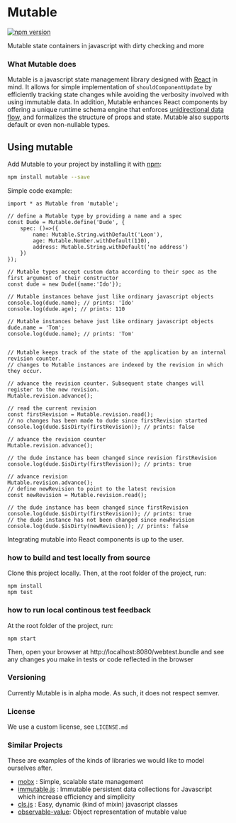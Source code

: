 # Mutable
[![npm version](https://badge.fury.io/js/mutable.svg)](https://badge.fury.io/js/mutable)

Mutable state containers in javascript with dirty checking and more

### What Mutable does
Mutable is a javascript state management library designed with [React](https://github.com/facebook/react) in mind.
It allows for simple implementation of ```shouldComponentUpdate``` by efficiently tracking state changes while avoiding the verbosity involved with using immutable data.
In addition, Mutable enhances React components by offering a unique runtime schema engine that enforces [unidirectional data flow](https://facebook.github.io/flux/),
and formalizes the structure of props and state.
Mutable also supports default or even non-nullable types.

## Using mutable
Add Mutable to your project by installing it with [npm](https://www.npmjs.com/):

```bash
npm install mutable --save
```

Simple code example:
```es6
import * as Mutable from 'mutable';

// define a Mutable type by providing a name and a spec
const Dude = Mutable.define('Dude', {
    spec: ()=>({
        name: Mutable.String.withDefault('Leon'),
        age: Mutable.Number.withDefault(110),
        address: Mutable.String.withDefault('no address')
    })
});

// Mutable types accept custom data according to their spec as the first argument of their constructor
const dude = new Dude({name:'Ido'});

// Mutable instances behave just like ordinary javascript objects
console.log(dude.name); // prints: 'Ido'
console.log(dude.age); // prints: 110

// Mutable instances behave just like ordinary javascript objects
dude.name = 'Tom';
console.log(dude.name); // prints: 'Tom'


// Mutable keeps track of the state of the application by an internal revision counter.
// changes to Mutable instances are indexed by the revision in which they occur.

// advance the revision counter. Subsequent state changes will register to the new revision.
Mutable.revision.advance();

// read the current revision
const firstRevision = Mutable.revision.read();
// no changes has been made to dude since firstRevision started
console.log(dude.$isDirty(firstRevision)); // prints: false

// advance the revision counter
Mutable.revision.advance();

// the dude instance has been changed since revision firstRevision
console.log(dude.$isDirty(firstRevision)); // prints: true

// advance revision
Mutable.revision.advance();
// define newRevision to point to the latest revision
const newRevision = Mutable.revision.read();

// the dude instance has been changed since firstRevision
console.log(dude.$isDirty(firstRevision)); // prints: true
// the dude instance has not been changed since newRevision
console.log(dude.$isDirty(newRevision)); // prints: false
```
Integrating mutable into React components is up to the user.

### how to build and test locally from source
Clone this project locally.
Then, at the root folder of the project, run:
```shell
npm install
npm test
```
### how to run local continous test feedback
At the root folder of the project, run:
```shell
npm start
```
Then, open your browser at http://localhost:8080/webtest.bundle
and see any changes you make in tests or code reflected in the browser

### Versioning
Currently Mutable is in alpha mode. As such, it does not respect semver.

### License
We use a custom license, see ```LICENSE.md```

### Similar Projects
These are examples of the kinds of libraries we would like to model ourselves after.
 - [mobx](https://github.com/mobxjs/mobx) : Simple, scalable state management
 - [immutable.js](https://github.com/facebook/immutable-js/) : Immutable persistent data collections for Javascript which increase efficiency and simplicity
 - [cls.js](https://github.com/camel-chased/cls.js) : Easy, dynamic (kind of mixin) javascript classes
 - [observable-value](https://github.com/medikoo/observable-value): Object representation of mutable value
